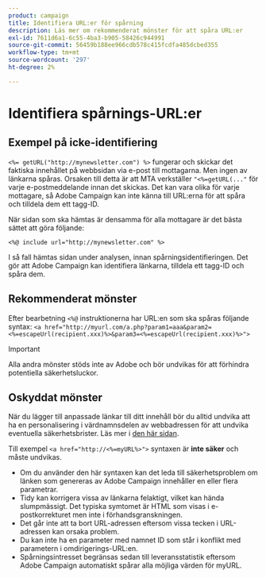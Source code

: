 ```yaml
---
product: campaign
title: Identifiera URL:er för spårning
description: Läs mer om rekommenderat mönster för att spåra URL:er
exl-id: 7611d6a1-6c55-4ba3-b905-58426c944991
source-git-commit: 56459b188ee966cdb578c415fcdfa485dcbed355
workflow-type: tm+mt
source-wordcount: '297'
ht-degree: 2%

---
```


# Identifiera spårnings-URL:er

## Exempel på icke-identifiering

`<%= getURL("http://mynewsletter.com") %>` fungerar och skickar det faktiska innehållet på webbsidan via e-post till mottagarna. Men ingen av länkarna spåras. Orsaken till detta är att MTA verkställer `"<%=getURL(..."` för varje e-postmeddelande innan det skickas. Det kan vara olika för varje mottagare, så Adobe Campaign kan inte känna till URL:erna för att spåra och tilldela dem ett tagg-ID.

När sidan som ska hämtas är densamma för alla mottagare är det bästa sättet att göra följande:

`<%@ include url="http://mynewsletter.com" %>`

I så fall hämtas sidan under analysen, innan spårningsidentifieringen. Det gör att Adobe Campaign kan identifiera länkarna, tilldela ett tagg-ID och spåra dem.

## Rekommenderat mönster

Efter bearbetning `<%@` instruktionerna har URL:en som ska spåras följande syntax: `<a href="http://myurl.com/a.php?param1=aaa&param2=<%=escapeUrl(recipient.xxx)%>&param3=<%=escapeUrl(recipient.xxx)%>">`

>[!IMPORTANT]
>
>Alla andra mönster stöds inte av Adobe och bör undvikas för att förhindra potentiella säkerhetsluckor.

## Oskyddat mönster

När du lägger till anpassade länkar till ditt innehåll bör du alltid undvika att ha en personalisering i värdnamnsdelen av webbadressen för att undvika eventuella säkerhetsbrister. Läs mer i [den här sidan](../../installation/using/privacy.md#url-personalization).

Till exempel `<a href="http://<%=myURL%>">` syntaxen är **inte säker** och måste undvikas.

* Om du använder den här syntaxen kan det leda till säkerhetsproblem om länken som genereras av Adobe Campaign innehåller en eller flera parametrar.
* Tidy kan korrigera vissa av länkarna felaktigt, vilket kan hända slumpmässigt. Det typiska symtomet är HTML som visas i e-postkorrekturet men inte i förhandsgranskningen.
* Det går inte att ta bort URL-adressen eftersom vissa tecken i URL-adressen kan orsaka problem.
* Du kan inte ha en parameter med namnet ID som står i konflikt med parametern i omdirigerings-URL:en.
* Spårningsintresset begränsas sedan till leveransstatistik eftersom Adobe Campaign automatiskt spårar alla möjliga värden för myURL.
